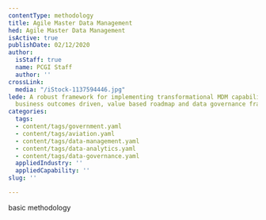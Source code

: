 ```yaml
---
contentType: methodology
title: Agile Master Data Management
hed: Agile Master Data Management
isActive: true
publishDate: 02/12/2020
author:
  isStaff: true
  name: PCGI Staff
  author: ''
crossLink:
  media: "/iStock-1137594446.jpg"
lede: A robust framework for implementing transformational MDM capabilities that includes
  business outcomes driven, value based roadmap and data governance framework.
categories:
  tags:
  - content/tags/government.yaml
  - content/tags/aviation.yaml
  - content/tags/data-management.yaml
  - content/tags/data-analytics.yaml
  - content/tags/data-governance.yaml
  appliedIndustry: ''
  appliedCapability: ''
slug: ''

---
```

basic methodology
